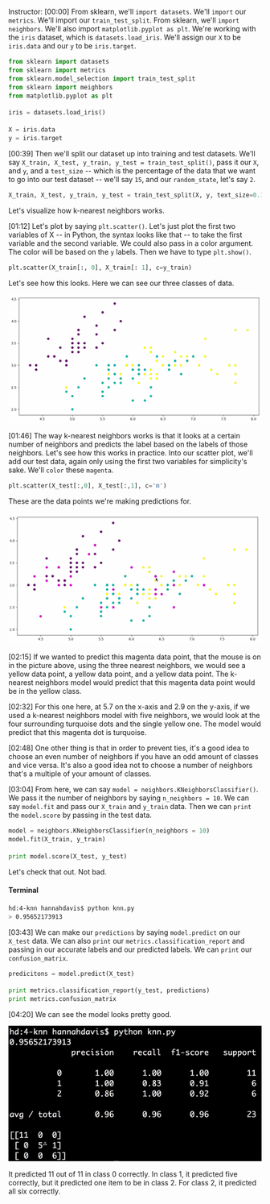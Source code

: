 Instructor: [00:00] From sklearn, we'll `import datasets`. We'll `import` our `metrics`. We'll import our `train_test_split`. From sklearn, we'll `import` `neighbors`. We'll also import `matplotlib.pyplot as plt`. We're working with the `iris` dataset, which is `datasets.load_iris`. We'll assign our `X` to be `iris.data` and our `y` to be `iris.target`.

```python
from sklearn import datasets
from sklearn import metrics
from sklearn.model_selection import train_test_split
from sklearn import meighbors
from matplotlib.pyplot as plt

iris = datasets.load_iris()

X = iris.data
y = iris.target
```

[00:39] Then we'll split our dataset up into training and test datasets. We'll say `X_train, X_test, y_train, y_test = train_test_split()`, pass it our `X`, and `y`, and a `test_size` -- which is the percentage of the data that we want to go into our test dataset -- we'll say `15`, and our `random_state`, let's say `2`. 

```python
X_train, X_test, y_train, y_test = train_test_split(X, y, text_size=0.15, random_state=2)
```

Let's visualize how k-nearest neighbors works.

[01:12] Let's plot by saying `plt.scatter()`. Let's just plot the first two variables of X -- in Python, the syntax looks like that -- to take the first variable and the second variable. We could also pass in a color argument. The color will be based on the `y` labels. Then we have to type `plt.show()`.

```python
plt.scatter(X_train[:, 0], X_train[: 1], c=y_train)
```

Let's see how this looks. Here we can see our three classes of data.

![3 classes of data](../images/scikit-learn-use-k-nearest-neighbors-to-find-similar-datapoints-with-python-and-scikit-learn-3-data-classes.png)

[01:46] The way k-nearest neighbors works is that it looks at a certain number of neighbors and predicts the label based on the labels of those neighbors. Let's see how this works in practice. Into our scatter plot, we'll add our test data, again only using the first two variables for simplicity's sake. We'll `color` these `magenta`. 

```python
plt.scatter(X_test[:,0], X_test[:,1], c='m')
```

These are the data points we're making predictions for.

![magenta data](../images/scikit-learn-use-k-nearest-neighbors-to-find-similar-datapoints-with-python-and-scikit-learn-magenta-data.png)

[02:15] If we wanted to predict this magenta data point, that the mouse is on in the picture above, using the three nearest neighbors, we would see a yellow data point, a yellow data point, and a yellow data point. The k-nearest neighbors model would predict that this magenta data point would be in the yellow class.

[02:32] For this one here, at 5.7 on the x-axis and 2.9 on the y-axis, if we used a k-nearest neighbors model with five neighbors, we would look at the four surrounding turquoise dots and the single yellow one. The model would predict that this magenta dot is turquoise.

[02:48] One other thing is that in order to prevent ties, it's a good idea to choose an even number of neighbors if you have an odd amount of classes and vice versa. It's also a good idea not to choose a number of neighbors that's a multiple of your amount of classes.

[03:04] From here, we can say `model = neighbors.KNeighborsClassifier()`. We pass it the number of neighbors by saying `n_neighbors = 10`. We can say `model.fit` and pass our `X_train` and `y_train` data. Then we can `print` the `model.score` by passing in the test data. 

```python
model = neighbors.KNeighborsClassifier(n_neighbors = 10)
model.fit(X_train, y_train)

print model.score(X_test, y_test)
```

Let's check that out. Not bad.

#### Terminal
```bash
hd:4-knn hannahdavis$ python knn.py
> 0.95652173913
```

[03:43] We can make our `predictions` by saying `model.predict` on our `X_test` data. We can also `print` our `metrics.classification_report` and passing in our accurate labels and our predicted labels. We can `print` our `confusion_matrix`.

```python
predicitons = model.predict(X_test)

print metrics.classification_report(y_test, predictions)
print metrics.confusion_matrix
```

[04:20] We can see the model looks pretty good. 

![model printed](../images/scikit-learn-use-k-nearest-neighbors-to-find-similar-datapoints-with-python-and-scikit-learn-model-printed.png)

It predicted 11 out of 11 in class 0 correctly. In class 1, it predicted five correctly, but it predicted one item to be in class 2. For class 2, it predicted all six correctly.